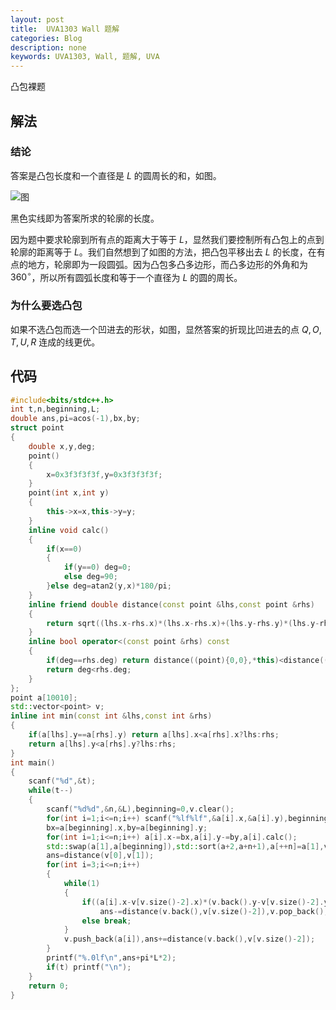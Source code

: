 ```yaml
---
layout: post
title:  UVA1303 Wall 题解
categories: Blog
description: none
keywords: UVA1303, Wall, 题解, UVA
---
```


凸包裸题

## 解法

### 结论

答案是凸包长度和一个直径是 $L$ 的圆周长的和，如图。

![图](https://cdn.luogu.com.cn/upload/image_hosting/v7ccy8r8.png)

黑色实线即为答案所求的轮廓的长度。

因为题中要求轮廓到所有点的距离大于等于 $L$，显然我们要控制所有凸包上的点到轮廓的距离等于 $L$。我们自然想到了如图的方法，把凸包平移出去 $L$ 的长度，在有点的地方，轮廓即为一段圆弧。因为凸包多凸多边形，而凸多边形的外角和为 $360^{\circ}$，所以所有圆弧长度和等于一个直径为 $L$ 的圆的周长。

### 为什么要选凸包

如果不选凸包而选一个凹进去的形状，如图，显然答案的折现比凹进去的点 $Q,O,T,U,R$ 连成的线更优。

## 代码

```cpp
#include<bits/stdc++.h>
int t,n,beginning,L;
double ans,pi=acos(-1),bx,by;
struct point
{
	double x,y,deg;
	point()
	{
		x=0x3f3f3f3f,y=0x3f3f3f3f;
	}
	point(int x,int y)
	{
		this->x=x,this->y=y;
	}
	inline void calc()
	{
		if(x==0)
		{
			if(y==0) deg=0;
			else deg=90;
		}else deg=atan2(y,x)*180/pi;
	}
	inline friend double distance(const point &lhs,const point &rhs)
	{
		return sqrt((lhs.x-rhs.x)*(lhs.x-rhs.x)+(lhs.y-rhs.y)*(lhs.y-rhs.y));
	}
	inline bool operator<(const point &rhs) const
	{
		if(deg==rhs.deg) return distance((point){0,0},*this)<distance((point){0,0},rhs);
		return deg<rhs.deg;
	}
};
point a[10010];
std::vector<point> v;
inline int min(const int &lhs,const int &rhs)
{
	if(a[lhs].y==a[rhs].y) return a[lhs].x<a[rhs].x?lhs:rhs;
	return a[lhs].y<a[rhs].y?lhs:rhs;
}
int main()
{
	scanf("%d",&t);
	while(t--)
	{
		scanf("%d%d",&n,&L),beginning=0,v.clear();
		for(int i=1;i<=n;i++) scanf("%lf%lf",&a[i].x,&a[i].y),beginning=min(beginning,i);
		bx=a[beginning].x,by=a[beginning].y;
		for(int i=1;i<=n;i++) a[i].x-=bx,a[i].y-=by,a[i].calc();
		std::swap(a[1],a[beginning]),std::sort(a+2,a+n+1),a[++n]=a[1],v.push_back(a[1]),v.push_back(a[2]);
		ans=distance(v[0],v[1]);
		for(int i=3;i<=n;i++)
		{
			while(1)
			{
				if((a[i].x-v[v.size()-2].x)*(v.back().y-v[v.size()-2].y)>(v.back().x-v[v.size()-2].x)*(a[i].y-v[v.size()-2].y))
					ans-=distance(v.back(),v[v.size()-2]),v.pop_back();
				else break;
			}
			v.push_back(a[i]),ans+=distance(v.back(),v[v.size()-2]);
		}
		printf("%.0lf\n",ans+pi*L*2);
		if(t) printf("\n");
	}
	return 0;
}
```
